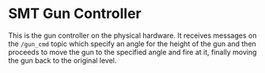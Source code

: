 # SMT Gun Controller

This is the gun controller on the physical hardware. It receives messages on the `/gun_cmd` topic which specify
an angle for the height of the gun and then proceeds to move the gun to the specified angle and fire at it,
finally moving the gun back to the original level.
